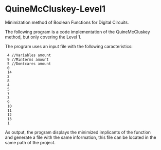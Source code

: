 # QuineMcCluskey-Level1
Minimization method of Boolean Functions for Digital Circuits.

The following program is a code implementation of the QuineMcCluskey method, but only covering the Level 1.

The program uses an input file with the following caracteristics:

     4 //Variables amount
     9 //Minterms amount
     5 //Dontcares amount
     0
     14
     2
     8
     4
     5
     7
     3
     9
     10
     11
     12
     13
     1

As output, the program displays the minimized implicants of the function and generate a file with the same information, this file can be located in the same path of the project. 
